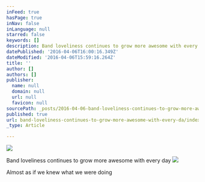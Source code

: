 ```yaml
---
inFeed: true
hasPage: true
inNav: false
inLanguage: null
starred: false
keywords: []
description: Band loveliness continues to grow more awesome with every day
datePublished: '2016-04-06T16:00:16.349Z'
dateModified: '2016-04-06T15:59:16.264Z'
title: ''
author: []
authors: []
publisher:
  name: null
  domain: null
  url: null
  favicon: null
sourcePath: _posts/2016-04-06-band-loveliness-continues-to-grow-more-awesome-with-every-da.md
published: true
url: band-loveliness-continues-to-grow-more-awesome-with-every-da/index.html
_type: Article

---
```

![](https://the-grid-user-content.s3-us-west-2.amazonaws.com/64d23cac-283f-436e-8a33-ee0733fac1e6.jpg)

Band loveliness continues to grow more awesome with every day
![](https://the-grid-user-content.s3-us-west-2.amazonaws.com/df3cc869-bfe7-41a8-bfb1-07094d4ad5e5.jpg)

Almost as if we knew what we were doing